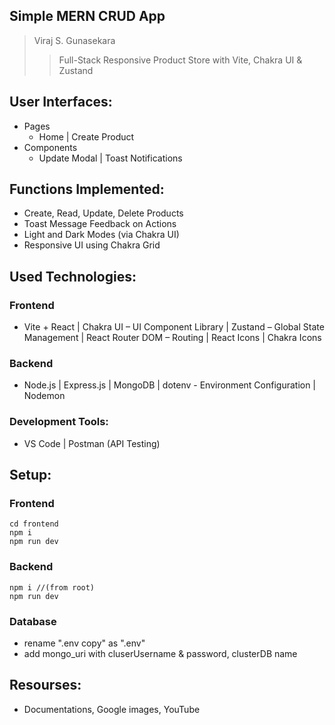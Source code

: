 ## Simple MERN CRUD App
>Viraj S. Gunasekara
>
>>Full-Stack Responsive Product Store with Vite, Chakra UI & Zustand

## User Interfaces:
* Pages
  * Home | Create Product
* Components
  * Update Modal | Toast Notifications

## Functions Implemented:
* Create, Read, Update, Delete Products
* Toast Message Feedback on Actions
* Light and Dark Modes (via Chakra UI)
* Responsive UI using Chakra Grid

## Used Technologies:
### Frontend
  * Vite + React | Chakra UI – UI Component Library | Zustand – Global State Management | React Router DOM – Routing | React Icons | Chakra Icons
### Backend
  * Node.js | Express.js | MongoDB | dotenv - Environment Configuration | Nodemon
### Development Tools:
  * VS Code | Postman (API Testing)

## Setup:
### Frontend
```
cd frontend
npm i
npm run dev
```
### Backend
```
npm i //(from root)
npm run dev
```
### Database
  * rename ".env copy" as ".env" 
  * add mongo_uri with cluserUsername & password, clusterDB name

## Resourses:
* Documentations, Google images, YouTube
